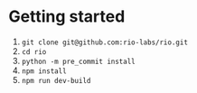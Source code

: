 # Getting started

1. `git clone git@github.com:rio-labs/rio.git`
2. `cd rio`
3. `python -m pre_commit install`
4. `npm install`
5. `npm run dev-build`
